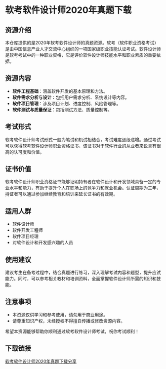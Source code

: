 # 软考软件设计师2020年真题下载

## 资源介绍

本仓库提供的是2020年软考软件设计师的真题资源。软考（软件职业资格考试）是由中国信息产业人才交流中心组织的一项国家级职业技能认证考试。软件设计师是软考考试中的一种职业资格，它是评价软件设计师技能水平和职业素质的重要依据。

## 资源内容

- **软件工程基础**：涵盖软件开发的基本原理和方法。
- **软件需求分析与设计**：包括用户需求分析、系统设计等内容。
- **软件项目管理**：涉及项目计划、进度控制、风险管理等。
- **软件测试与质量保证**：包括测试方法、质量控制等。

## 考试形式

软考软件设计师考试形式一般为笔试和机试相结合，考试难度逐级递增。通过考试可以获得软考软件设计师职业资格证书，该证书对于软件行业的从业者来说具有很高的认可度和价值。

## 证书价值

软考软件设计师职业资格证书能够证明持有者在软件设计和开发领域具备一定的专业水平和能力，有助于提升个人在职场上的竞争力和就业机会。认证周期为三年，持证者可以通过参加继续教育和培训来延长证书的有效期。

## 适用人群

- 软件设计师
- 软件开发工程师
- 软件项目经理
- 对软件设计和开发感兴趣的人员

## 使用建议

建议考生在备考过程中，结合真题进行练习，深入理解考试内容和题型，提升应试能力。同时，可以参考相关教材和培训资料，全面掌握软件设计师所需的知识和技能。

## 注意事项

- 本资源仅供学习和参考使用，请勿用于商业用途。
- 请尊重知识产权，未经授权不得擅自传播或修改资源内容。

希望本资源能够帮助你顺利通过软考软件设计师考试，祝你考试顺利！

## 下载链接

[软考软件设计师2020年真题下载分享](https://pan.quark.cn/s/3b2f7e85458d)
